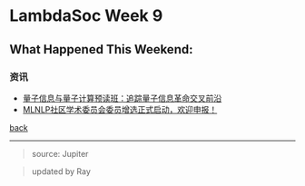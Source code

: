 # LambdaSoc Week 9

## What Happened This Weekend:

### 资讯

- [量子信息与量子计算预读班：追踪量子信息革命交叉前沿](https://mp.weixin.qq.com/s/gadCWIRNBicnjui83ugMAQ)
- [MLNLP社区学术委员会委员增选正式启动，欢迎申报！](https://mp.weixin.qq.com/s/6I0ihSt2dLmSmSUwOUVaTA)



[back](../newsletter.html)

***

> source: Jupiter

> updated by Ray